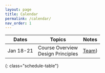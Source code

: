 ```yaml
---
layout: page
title: Calendar
permalink: /calendar/
nav_order: 1
---
```

| Dates         | Topics                                                                    | Notes                                                                  |
|---------------|---------------------------------------------------------------------------|------------------------------------------------------------------------|
| Jan 18-21      | Course Overview<br />Design Principles                                    | [Team](https://www.google.com/))                                                           |

{: class="schedule-table"}
